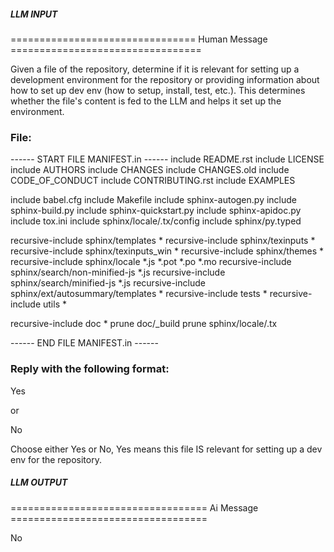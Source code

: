 ##### LLM INPUT #####
================================ Human Message =================================

Given a file of the repository, determine if it is relevant for setting up a development environment for the repository or providing information about how to set up dev env (how to setup, install, test, etc.). This determines whether the file's content is fed to the LLM and helps it set up the environment.

### File:
------ START FILE MANIFEST.in ------
include README.rst
include LICENSE
include AUTHORS
include CHANGES
include CHANGES.old
include CODE_OF_CONDUCT
include CONTRIBUTING.rst
include EXAMPLES

include babel.cfg
include Makefile
include sphinx-autogen.py
include sphinx-build.py
include sphinx-quickstart.py
include sphinx-apidoc.py
include tox.ini
include sphinx/locale/.tx/config
include sphinx/py.typed

recursive-include sphinx/templates *
recursive-include sphinx/texinputs *
recursive-include sphinx/texinputs_win *
recursive-include sphinx/themes *
recursive-include sphinx/locale *.js *.pot *.po *.mo
recursive-include sphinx/search/non-minified-js *.js
recursive-include sphinx/search/minified-js *.js
recursive-include sphinx/ext/autosummary/templates *
recursive-include tests *
recursive-include utils *

recursive-include doc *
prune doc/_build
prune sphinx/locale/.tx

------ END FILE MANIFEST.in ------

### Reply with the following format:

<rel>Yes</rel>

or

<rel>No</rel>

Choose either Yes or No, Yes means this file IS relevant for setting up a dev env for the repository.

##### LLM OUTPUT #####
================================== Ai Message ==================================

<rel>No</rel>